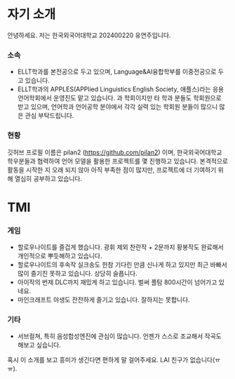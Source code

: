 # 자기 소개

안녕하세요. 저는 한국외국어대학교 202400220 유연주입니다.

### 소속

- ELLT학과를 본전공으로 두고 있으며, Language&AI융합학부를 이중전공으로 두고 있습니다.
- ELLT학과의 APPLES(APPlied Linguistics English Society, 애플스)라는 응용언어학회에서 운영진도 맡고 있습니다. 과 학회이지만 타 학과 분들도 학회원으로 받고 있으며, 언어학과 언어공학 분야에서 각각 실력 있는 학회원 분들이 많으니 많은 관심 부탁드립니다.

### 현황

깃허브 프로필 이름은 pilan2 (https://github.com/pilan2) 이며, 한국외국어대학교 학우분들과 협력하여 언어 모델을 활용한 프로젝트를 몇 진행하고 있습니다. 본격적으로 활동을 시작한 지 오래 되지 않아 아직 부족한 점이 많지만, 프로젝트에 더 기여하기 위해 열심히 공부하고 있습니다.

# TMI

### 게임
- 할로우나이트를 즐겁게 했습니다. 광휘 제외 찬란작 + 2문까지 황봉작도 완료해서 개인적으로 뿌듯해하고 있습니다.
- 할로우나이트의 후속작 실크송도 한참 기다린 만큼 신나게 하고 있지만 최근 바빠서 많이 즐기진 못하고 있습니다. 상당히 슬픕니다.
- 아이작의 번제 DLC까지 재밌게 하고 있습니다. 벌써 플탐 800시간이 넘어가고 있네요.
- 마인크래프트 야생도 잔잔하게 즐기고 있습니다. 잘하지는 못합니다.

### 기타
- 서브컬쳐, 특히 음성합성엔진에 관심이 많습니다. 언젠가 스스로 조교해서 작곡도 해보고 싶습니다.

혹시 이 소개를 보고 흥미가 생긴다면 편하게 말 걸어주세요. LAI 친구가 없습니다(ㅠㅠ).
